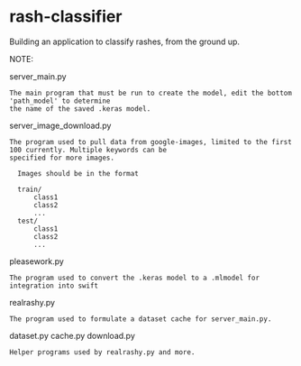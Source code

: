 # rash-classifier
Building an application to classify rashes, from the ground up.

NOTE:

server_main.py
 
    The main program that must be run to create the model, edit the bottom 'path_model' to determine
    the name of the saved .keras model.
  
server_image_download.py

    The program used to pull data from google-images, limited to the first 100 currently. Multiple keywords can be
    specified for more images.
    
      Images should be in the format
      
      train/
          class1
          class2
          ...
      test/
          class1
          class2
          ...
    
pleasework.py

    The program used to convert the .keras model to a .mlmodel for integration into swift
    
realrashy.py
  
    The program used to formulate a dataset cache for server_main.py.

dataset.py
cache.py
download.py

    Helper programs used by realrashy.py and more.
